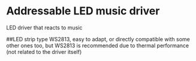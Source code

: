 # Addressable LED music driver
 LED driver that reacts to music
 
 ##LED strip type
 WS2813, easy to adapt, or directly compatible with some other ones too, but WS2813 is recommended due to thermal performance (not related to the driver itself)
